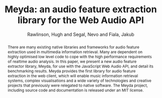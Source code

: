 --- 
title: "Meyda: an audio feature extraction library for the Web Audio API" 
abstract: "There are many existing native libraries and frameworks for audio feature extraction used in multimedia information retrieval. Many are dependent on highly optimised low level code to cope with the high performance requirements of realtime audio analysis. In this paper, we present a new audio feature extractor library, Meyda, for use with the JavaScript Web Audio API, and detail its benchmarking results. Meyda provides the first library for audio feature extraction in the web client, which will enable music information retrieval systems, complex visualisations and a wide variety of technologies and creative projects that previously were relegated to native software. The Meyda project, including source code and documentation is released under an MIT license." 
address: "Paris" 
author: "Rawlinson, Hugh and Segal, Nevo and Fiala, Jakub"
webAuthor: "Christian Baumann, Johanna Friederike, Jan-Torsten Milde" 
booktitle: "Proceedings of the International Web Audio Conference" 
editor: "Goldszmidt, Samuel and Schnell, Norbert and Saiz, Victor and Matuszewski, Benjamin" 
month: "Proceedings of the International Web Audio Conference"
pages: "1-6" 
publisher: "IRCAM" 
series: "WAC '18"
track: "Paper"  
year: "2015" 
id: "2015_17" 
tags: year2015
media: https://medias.ircam.fr/x8fbaf8 
pdflink: /_data/papers/pdf/2015/2015_17.pdf
ISSN: 2663-5844
---